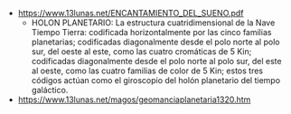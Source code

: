 - https://www.13lunas.net/ENCANTAMIENTO_DEL_SUENO.pdf
	- HOLON PLANETARIO: La estructura cuatridimensional de la Nave Tiempo Tierra:
	  codificada horizontalmente por las cinco familias planetarias; codificadas diagonalmente
	  desde el polo norte al polo sur, del oeste al este, como las cuatro cromáticas de 5 Kin;
	  codificadas diagonalmente desde el polo norte al polo sur, del este al oeste, como las cuatro
	  familias de color de 5 Kin; estos tres códigos actúan como el giroscopio del holón planetario
	  del tiempo galáctico.
- https://www.13lunas.net/magos/geomanciaplanetaria1320.htm